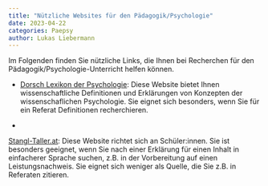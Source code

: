 ```yaml
---
title: "Nützliche Websites für den Pädagogik/Psychologie"
date: 2023-04-22
categories: Paepsy
author: Lukas Liebermann
---
```


Im Folgenden finden Sie nützliche Links, die Ihnen bei
Recherchen für den Pädagogik/Psychologie-Unterricht helfen können.

- [Dorsch Lexikon der Psychologie](https://dorsch.hogrefe.com/): Diese Website
  bietet Ihnen wissenschaftliche Definitionen und Erklärungen von Konzepten der
  wissenschaflichen Psychologie. Sie eignet sich besonders, wenn Sie für ein
  Referat Definitionen recherchieren.

-
[Stangl-Taller.at](https://arbeitsblaetter.stangl-taller.at/PPP-such-maschine/):
Diese Website richtet sich an Schüler:innen. Sie ist besonders geeignet, wenn
Sie nach einer Erklärung für einen Inhalt in einfacherer Sprache suchen, z.B.
in der Vorbereitung auf einen Leistungsnachweis. Sie eignet sich weniger als
Quelle, die Sie z.B. in Referaten zitieren.
